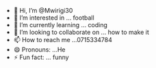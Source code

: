 - 👋 Hi, I’m @Mwirigi30
- 👀 I’m interested in ... football
- 🌱 I’m currently learning ... coding
- 💞️ I’m looking to collaborate on ... how to make it
- 📫 How to reach me ...0715334784
- 😄 Pronouns: ...He
- ⚡ Fun fact: ... funny

<!---
Mwirigi30/Mwirigi30 is a ✨ special ✨ repository because its `README.md` (this file) appears on your GitHub profile.
You can click the Preview link to take a look at your changes.
--->
